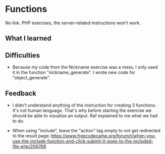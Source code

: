 # Functions

No link. PHP exercises, the server-related instructions won't work.

## What I learned


## Difficulties

* Because my code from the Nickname exercise was a mess, I only used it in the function "nickname_generate". I wrote new code for "object_generate".


## Feedback

* I didn't understand anything of the instruction for creating 3 functions. It's not human language. That's why before starting the exercise we should be able to visualize an output. Raf explained to me what we had to do.

* When using "include", leave the "action" tag empty to not get redirected to the result page: https://www.freecodecamp.org/forum/t/when-you-use-the-include-function-and-click-submit-it-goes-to-the-included-file-php/206768